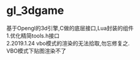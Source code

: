 ﻿# gl_3dgame
基于Opengl的3d引擎,C做的底层接口,Lua封装的组件
<br>1.优化精简tools.h接口
<br>2.2019.1.24 vbo模式的渲染的无法拾取,勿忘修复之.
<br>VBO模式下贴图渲染不了